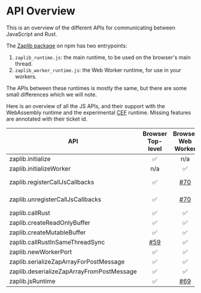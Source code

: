 # API Overview

This is an overview of the different APIs for communicating between JavaScript and Rust.

The [Zaplib package](https://www.npmjs.com/package/zaplib) on npm has two entrypoints:
1. `zaplib_runtime.js`: the main runtime, to be used on the browser's main thread.
2. `zaplib_worker_runtime.js`: the Web Worker runtime, for use in your workers.

The APIs between these runtimes is mostly the same, but there are some small differences which we will note.

Here is an overview of all the JS APIs, and their support with the WebAssembly runtime and the experimental [CEF](./cef.md) runtime.  Missing features are annotated with their ticket id.

| API                                         | Browser Top-level | Browser Web Worker | [CEF](./cef.md) Top-level | [CEF](./cef.md) Web Worker |
| ------------------------------------------- | :---------------: | :---------------: | :--------------: | :--------------: |
| zaplib.initialize                           |       ✅          |        n/a          |       ✅          |       n/a         |
| zaplib.initializeWorker                     |        n/a          |        ✅          |       n/a         |    [#69][2] |
| zaplib.registerCallJsCallbacks              |       ✅          |    [#70][3]     |       ✅         | [#69][2]  [#70][3] |
| zaplib.unregisterCallJsCallbacks            |       ✅          |    [#70][3]     |       ✅         | [#69][2]  [#70][3] |
| zaplib.callRust                             |       ✅          |        ✅          |       ✅         |   [#69][2] |
| zaplib.createReadOnlyBuffer                 |       ✅          |        ✅          |       ✅         |   [#69][2] |
| zaplib.createMutableBuffer                  |       ✅          |        ✅          |       ✅         |   [#69][2] |
| zaplib.callRustInSameThreadSync             |   [#59][1]     |        ✅          |       ✅         |   [#69][2] |
| zaplib.newWorkerPort                        |       ✅          |        ✅          |       [#69][2] |   [#69][2] |
| zaplib.serializeZapArrayForPostMessage      |       ✅          |        ✅          |       [#69][2] |   [#69][2] |
| zaplib.deserializeZapArrayFromPostMessage   |       ✅          |        ✅          |       [#69][2] |   [#69][2] |
| zaplib.jsRuntime                            |       ✅          |    [#69][2]     |       ✅         |   [#69][2] |

[1]: https://github.com/Zaplib/zaplib/issues/51
[2]: https://github.com/Zaplib/zaplib/issues/69
[3]: https://github.com/Zaplib/zaplib/issues/70
